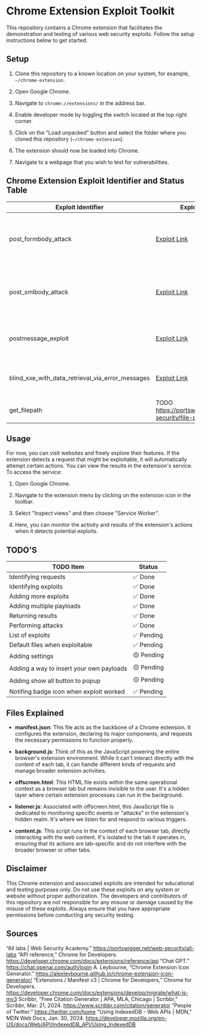 # Chrome Extension Exploit Toolkit

This repository contains a Chrome extension that facilitates the demonstration and testing of various web security exploits. Follow the setup instructions below to get started.

## Setup

1. Clone this repository to a known location on your system, for example, `~/chrome-extension`.

2. Open Google Chrome.

3. Navigate to `chrome://extensions/` in the address bar.

4. Enable developer mode by toggling the switch located at the top right corner.

5. Click on the "Load unpacked" button and select the folder where you cloned this repository (`~/chrome-extension`).

6. The extension should now be loaded into Chrome.

7. Navigate to a webpage that you wish to test for vulnerabilities.

## Chrome Extension Exploit Identifier and Status Table

| Exploit Identifier | Exploit Link | Description | Working |
|--------------------|--------------|-------------|---------|
| post_formbody_attack | [Exploit Link](https://portswigger.net/web-security/xxe/lab-xinclude-attack) | This exploit demonstrates an XXE (XML External Entity) attack by exploiting vulnerabilities in the `post_formbody_attack` scenario. | ✅ |
| post_xmlbody_attack | [Exploit Link](https://portswigger.net/web-security/xxe/lab-exploiting-xxe-to-retrieve-files) | This exploit showcases the exploitation of XXE to retrieve files by targeting the `post_xmlbody_attack` scenario. | ✅ |
| postmessage_exploit | [Exploit Link](https://medium.com/@chiragrai3666/exploiting-postmessage-e2b01349c205) | This exploit demonstrates the exploitation of postMessage vulnerabilities. | 🟡 Pending |
| blind_xxe_with_data_retrieval_via_error_messages | [Exploit Link](https://portswigger.net/web-security/xxe/blind/lab-xxe-with-data-retrieval-via-error-messages) | This exploit aims to demonstrate blind XXE with data retrieval via error messages. | 🟡 Pending |
| get_filepath | TODO <https://portswigger.net/web-security/file-path-traversal>|||

## Usage

For now, you can visit websites and freely explore their features. If the extension detects a request that might be exploitable, it will automatically attempt certain actions. You can view the results in the extension's service. To access the service:

1. Open Google Chrome.

2. Navigate to the extension menu by clicking on the extension icon in the toolbar.

3. Select "Inspect views" and then choose "Service Worker".

4. Here, you can monitor the activity and results of the extension's actions when it detects potential exploits.

## TODO'S

| TODO Item                                          | Status      |
|----------------------------------------------------|-------------|
| Identifying requests                               | ✅ Done     |
| Identifying exploits                               | ✅ Done     |
| Adding more exploits                               | ✅ Done     |
| Adding multiple payloads                           | ✅ Done     |
| Returning results                                  | ✅ Done     |
| Performing attacks                                 | ✅ Done     |
| List of exploits                                   | ✅ Pending  |
| Default files when exploitable                     | ✅ Pending  |
| Adding settings                                    | 🟡 Pending  |
| Adding a way to insert your own payloads           | 🟡 Pending  |
| Adding show all button to popup                    | 🟡 Pending  |
| Notifing badge icon when exploit worked            | ✅ Pending  |

## Files Explained

- **manifest.json**: This file acts as the backbone of a Chrome extension. It configures the extension, declaring its major components, and requests the necessary permissions to function properly.

- **background.js**: Think of this as the JavaScript powering the entire browser's extension environment. While it can't interact directly with the content of each tab, it can handle different kinds of requests and manage broader extension activities.

- **offscreen.html**: This HTML file exists within the same operational context as a browser tab but remains invisible to the user. It's a hidden layer where certain extension processes can run in the background.

- **listener.js**: Associated with offscreen.html, this JavaScript file is dedicated to monitoring specific events or "attacks" in the extension's hidden realm. It's where we listen for and respond to various triggers.

- **content.js**: This script runs in the context of each browser tab, directly interacting with the web content. It's isolated to the tab it operates in, ensuring that its actions are tab-specific and do not interfere with the broader browser or other tabs.

## Disclaimer

This Chrome extension and associated exploits are intended for educational and testing purposes only. Do not use these exploits on any system or website without proper authorization. The developers and contributors of this repository are not responsible for any misuse or damage caused by the misuse of these exploits. Always ensure that you have appropriate permissions before conducting any security testing.

## Sources

“All labs | Web Security Academy.” <https://portswigger.net/web-security/all-labs>
“API reference,” Chrome for Developers. <https://developer.chrome.com/docs/extensions/reference/api>
“Chat GPT.” <https://chat.openai.com/auth/login>
A. Leybourne, “Chrome Extension Icon Generator.” <https://alexleybourne.github.io/chrome-extension-icon-generator/>
“Extensions / Manifest v3 | Chrome for Developers,” Chrome for Developers. <https://developer.chrome.com/docs/extensions/develop/migrate/what-is-mv3>
Scribbr, “Free Citation Generator | APA, MLA, Chicago | Scribbr,” Scribbr, Mar. 21, 2024. <https://www.scribbr.com/citation/generator>
“People of Twitter.” <https://twitter.com/home>
“Using IndexedDB - Web APIs | MDN,” MDN Web Docs, Jan. 30, 2024. <https://developer.mozilla.org/en-US/docs/Web/API/IndexedDB_API/Using_IndexedDB>
